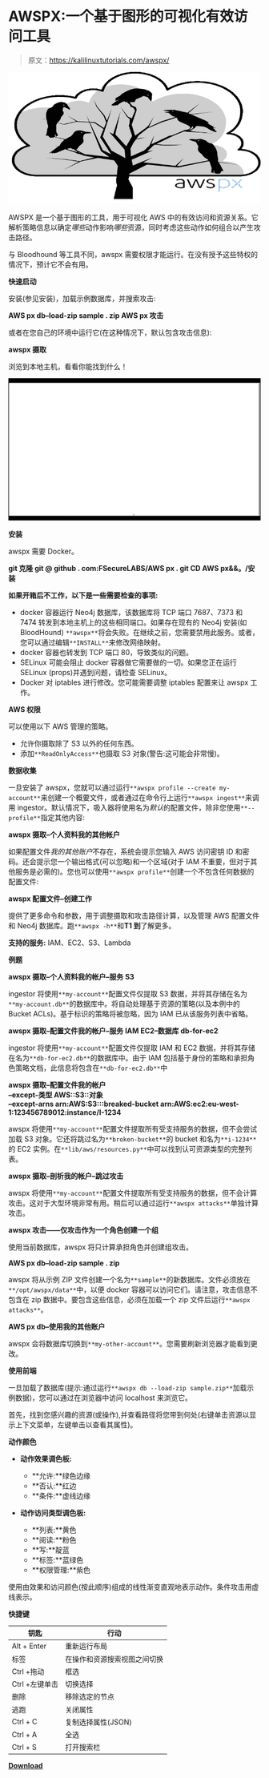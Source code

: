 # AWSPX:一个基于图形的可视化有效访问工具

> 原文：<https://kalilinuxtutorials.com/awspx/>

[![AWSPX : A Graph-Based Tool For Visualizing Effective Access](img//037fd2226105fcd3b9c0ba1baa519a80.png "AWSPX : A Graph-Based Tool For Visualizing Effective Access")](https://1.bp.blogspot.com/-Lkxu70IOhz0/XojBEjQQGvI/AAAAAAAAF0E/WSHSlgiEgtc6yIfdiSMUNbZt2SvG2bEhACLcBGAsYHQ/s1600/awspx-svg.png)

AWSPX 是一个基于图形的工具，用于可视化 AWS 中的有效访问和资源关系。它解析策略信息以确定*哪些*动作影响*哪些*资源，同时考虑这些动作如何组合以产生攻击路径。

与 Bloodhound 等工具不同，awspx 需要权限才能运行。在没有授予这些特权的情况下，预计它不会有用。

**快速启动**

安装(参见安装)，加载示例数据库，并搜索攻击:

**AWS px db–load-zip sample . zip
AWS px 攻击**

或者在您自己的环境中运行它(在这种情况下，默认包含攻击信息):

**awspx 摄取**

浏览到本地主机，看看你能找到什么！

![](img//13bf628a3cc63795b2cd1b052386b549.png)

**安装**

awspx 需要 Docker。

**git 克隆 git @ github . com:FSecureLABS/AWS px . git
CD AWS px&&。/安装**

**如果开箱后不工作，以下是一些需要检查的事项:**

*   docker 容器运行 Neo4j 数据库，该数据库将 TCP 端口 7687、7373 和 7474 转发到本地主机上的这些相同端口。如果存在现有的 Neo4j 安装(如 BloodHound) `**awspx**`将会失败。在继续之前，您需要禁用此服务。或者，您可以通过编辑`**INSTALL**`来修改网络映射。
*   docker 容器也转发到 TCP 端口 80，导致类似的问题。
*   SELinux 可能会阻止 docker 容器做它需要做的一切。如果您正在运行 SELinux (props)并遇到问题，请检查 SELinux。
*   Docker 对 iptables 进行修改。您可能需要调整 iptables 配置来让 awspx 工作。

**AWS 权限**

可以使用以下 AWS 管理的策略。

*   允许你摄取除了 S3 以外的任何东西。
*   添加`**ReadOnlyAccess**`也摄取 S3 对象(警告:这可能会非常慢)。

**数据收集**

一旦安装了 awspx，您就可以通过运行`**awspx profile --create my-account**`来创建一个概要文件，或者通过在命令行上运行`**awspx ingest**`来调用 ingestor。默认情况下，吸入器将使用名为*默认*的配置文件，除非您使用`**--profile**`指定其他内容:

**awspx 摄取–个人资料我的其他帐户**

如果配置文件*我的其他账户*不存在，系统会提示您输入 AWS 访问密钥 ID 和密码。还会提示您一个输出格式(可以忽略)和一个区域(对于 IAM 不重要，但对于其他服务是必需的)。您也可以使用`**awspx profile**`创建一个不包含任何数据的配置文件:

**awspx 配置文件–创建工作**

提供了更多命令和参数，用于调整摄取和攻击路径计算，以及管理 AWS 配置文件和 Neo4j 数据库。跑`**awspx -h**`和**T1 到**了解更多。

**支持的服务:** IAM、EC2、S3、Lambda

**例题**

**awspx 摄取–个人资料我的帐户–服务 S3**

ingestor 将使用`**my-account**`配置文件仅提取 S3 数据，并将其存储在名为`**my-account.db**`的数据库中。将自动处理基于资源的策略(以及本例中的 Bucket ACLs)。基于标识的策略将被忽略，因为 IAM 已从该服务列表中省略。

**awspx 摄取–配置文件我的帐户–服务 IAM EC2–数据库 db-for-ec2**

ingestor 将使用`**my-account**`配置文件仅提取 IAM 和 EC2 数据，并将其存储在名为`**db-for-ec2.db**`的数据库中。由于 IAM 包括基于身份的策略和承担角色策略文档，此信息将包含在`**db-for-ec2.db**`中

**awspx 摄取–配置文件我的帐户\
–except-类型 AWS::S3::对象\
–except-arns arn:AWS:S3:::breaked-bucket arn:AWS:ec2:eu-west-1:123456789012:instance/I-1234**

awspx 将使用`**my-account**`配置文件提取所有受支持服务的数据，但不会尝试加载 S3 对象。它还将跳过名为`**broken-bucket**`的 bucket 和名为`**i-1234**`的 EC2 实例。在`**lib/aws/resources.py**`中可以找到认可资源类型的完整列表。

**awspx 摄取–剖析我的帐户–跳过攻击**

awspx 将使用`**my-account**`配置文件提取所有受支持服务的数据，但不会计算攻击。这对于大型环境非常有用。稍后可以通过运行`**awspx attacks**`单独计算攻击。

**awspx 攻击——仅攻击作为一个角色创建一个组**

使用当前数据库，awspx 将只计算承担角色并创建组攻击。

**AWS px db–load-zip sample . zip**

awspx 将从示例 ZIP 文件创建一个名为`**sample**`的新数据库。文件必须放在`**/opt/awspx/data**`中，以便 docker 容器可以访问它们。请注意，攻击信息不包含在 zip 数据中。要包含这些信息，必须在加载一个 zip 文件后运行`**awspx attacks**`。

**AWS px db–使用我的其他账户**

awspx 会将数据库切换到`**my-other-account**`。您需要刷新浏览器才能看到更改。

**使用前端**

一旦加载了数据库(提示:通过运行`**awspx db --load-zip sample.zip**`加载示例数据)，您可以通过在浏览器中访问 localhost 来浏览它。

首先，找到您感兴趣的资源(或操作),并查看路径将您带到何处(右键单击资源以显示上下文菜单，左键单击以查看其属性)。

**动作颜色**

*   **动作效果调色板:**
    *   **允许:**绿色边缘
    *   **否认:**红边
    *   **条件:**虚线边缘

*   **动作访问类型调色板:**
    *   **列表:**黄色
    *   **阅读:**粉色
    *   **写:**靛蓝
    *   **标签:**蓝绿色
    *   **权限管理:**紫色

使用由效果和访问颜色(按此顺序)组成的线性渐变直观地表示动作。条件攻击用虚线表示。

**快捷键**

| 钥匙 | 行动 |
| --- | --- |
| Alt + Enter | 重新运行布局 |
| 标签 | 在操作和资源搜索视图之间切换 |
| Ctrl +拖动 | 框选 |
| Ctrl +左键单击 | 切换选择 |
| 删除 | 移除选定的节点 |
| 逃跑 | 关闭属性 |
| Ctrl + C | 复制选择属性(JSON) |
| Ctrl + A | 全选 |
| Ctrl + S | 打开搜索栏 |

[**Download**](https://github.com/FSecureLABS/awspx)